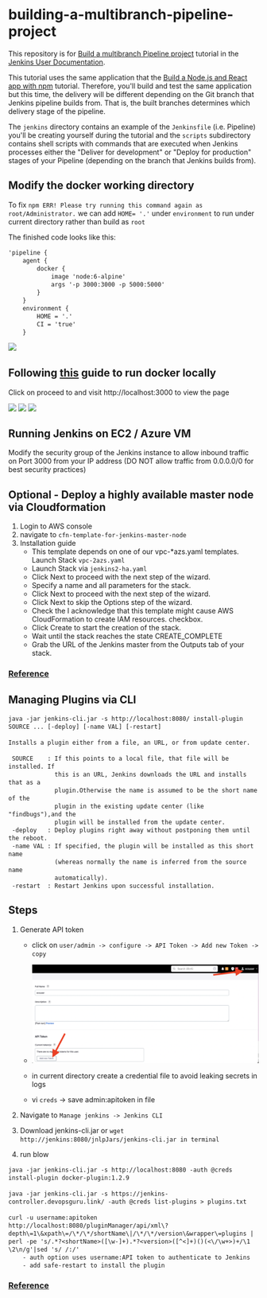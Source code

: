 # building-a-multibranch-pipeline-project

This repository is for 
[Build a multibranch Pipeline project](https://jenkins.io/doc/tutorials/build-a-multibranch-pipeline-project/)
tutorial in the [Jenkins User Documentation](https://jenkins.io/doc/).

This tutorial uses the same application that the [Build a Node.js and React app
with
npm](https://jenkins.io/doc/tutorials/build-a-node-js-and-react-app-with-npm/)
tutorial. Therefore, you'll build and test the same
application but this time, the delivery will be different depending on the Git
branch that Jenkins pipeline builds from. That is, the built branches determines which delivery stage of the pipeline.

The `jenkins` directory contains an example of the `Jenkinsfile` (i.e. Pipeline)
you'll be creating yourself during the tutorial and the `scripts` subdirectory
contains shell scripts with commands that are executed when Jenkins processes
either the "Deliver for development" or "Deploy for production" stages of your
Pipeline (depending on the branch that Jenkins builds from).

## Modify the docker working directory
To fix `npm ERR! Please try running this command again as root/Administrator.` we can add `HOME= '.'` under `environment` to run under current directory rather than build as `root`

The finished code looks like this:
```
'pipeline {
    agent {
        docker {
            image 'node:6-alpine'
            args '-p 3000:3000 -p 5000:5000'
        }
    }
    environment {
        HOME = '.'
        CI = 'true'
    }
```
![](img/2022-05-27-12-05-36.png)

## Following [this](https://tempora-mutantur.github.io/jenkins.io/github_pages_test/doc/tutorials/build-a-multibranch-pipeline-project/#pull-your-updated-jenkinsfile-into-the-other-repository-branches) guide to run docker locally

Click on proceed to and visit http://localhost:3000 to view the page

![](/img/2022-05-27-12-02-35.png)
![](img/2022-05-27-11-56-49.png)
![](/img/2022-05-27-12-02-08.png)
## Running Jenkins on EC2 / Azure VM

Modify the security group of the Jenkins instance to allow inbound traffic on Port 3000 from your IP address (DO NOT allow traffic from 0.0.0.0/0 for best security practices)

## Optional - Deploy a highly available master node via Cloudformation
1. Login to AWS console
2. navigate to `cfn-template-for-jenkins-master-node`
3. Installation guide
    -   This template depends on one of our vpc-*azs.yaml templates. Launch Stack `vpc-2azs.yaml`
    -   Launch Stack via `jenkins2-ha.yaml`
    -   Click Next to proceed with the next step of the wizard.
    -   Specify a name and all parameters for the stack.
    -   Click Next to proceed with the next step of the wizard.
    -   Click Next to skip the Options step of the wizard.
    -   Check the I acknowledge that this template might cause AWS CloudFormation to create IAM resources. checkbox.
    -   Click Create to start the creation of the stack.
    -   Wait until the stack reaches the state CREATE_COMPLETE
    -   Grab the URL of the Jenkins master from the Outputs tab of your stack.


### [Reference](https://templates.cloudonaut.io/en/stable/jenkins/)

## Managing Plugins via CLI

```
java -jar jenkins-cli.jar -s http://localhost:8080/ install-plugin SOURCE ... [-deploy] [-name VAL] [-restart]

Installs a plugin either from a file, an URL, or from update center.

 SOURCE    : If this points to a local file, that file will be installed. If
             this is an URL, Jenkins downloads the URL and installs that as a
             plugin.Otherwise the name is assumed to be the short name of the
             plugin in the existing update center (like "findbugs"),and the
             plugin will be installed from the update center.
 -deploy   : Deploy plugins right away without postponing them until the reboot.
 -name VAL : If specified, the plugin will be installed as this short name
             (whereas normally the name is inferred from the source name
             automatically).
 -restart  : Restart Jenkins upon successful installation.
 ```
## Steps


1. Generate API token
    - click on `user/admin -> configure -> API Token -> Add new Token -> copy`

    - ![](./img/20220916180509.png)  
    - in current directory create a credential file to avoid leaking secrets in logs
    - vi `creds` -> save admin:apitoken in file

2. Navigate to  `Manage jenkins -> Jenkins CLI`
3. Download jenkins-cli.jar or `wget http://jenkins:8080/jnlpJars/jenkins-cli.jar in terminal`
4. run blow

```
java -jar jenkins-cli.jar -s http://localhost:8080 -auth @creds install-plugin docker-plugin:1.2.9
    
java -jar jenkins-cli.jar -s https://jenkins-controller.devopsguru.link/ -auth @creds list-plugins > plugins.txt

curl -u username:apitoken http://localhost:8080/pluginManager/api/xml\?depth\=1\&xpath\=/\*/\*/shortName\|/\*/\*/version\&wrapper\=plugins | perl -pe 's/.*?<shortName>([\w-]+).*?<version>([^<]+)()(<\/\w+>)+/\1 \2\n/g'|sed 's/ /:/'
    - auth option uses username:API token to authenticate to Jenkins
    - add safe-restart to install the plugin 
```
 ### [Reference](https://www.jenkins.io/doc/book/managing/plugins/)
 
